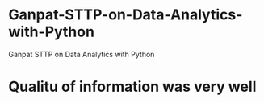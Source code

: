 # Ganpat-STTP-on-Data-Analytics-with-Python
Ganpat STTP on Data Analytics with Python
# Qualitu of information was very well
